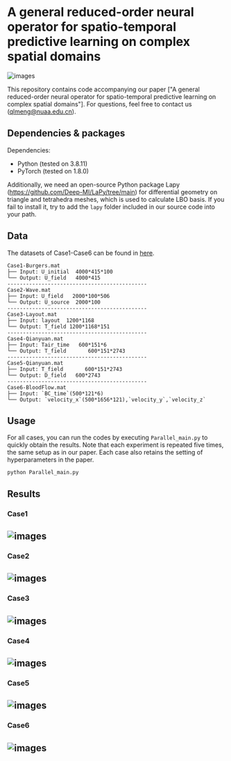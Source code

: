 # A general reduced-order neural operator for spatio-temporal predictive learning on complex spatial domains
![images](img/method.png)

This repository contains code accompanying our paper ["A general reduced-order neural operator for spatio-temporal predictive learning on complex spatial domains"]. For questions, feel free to contact us (qlmeng@nuaa.edu.cn).

## Dependencies & packages
Dependencies:
* Python (tested on 3.8.11)
* PyTorch (tested on 1.8.0)

Additionally, we need an open-source Python package Lapy (https://github.com/Deep-MI/LaPy/tree/main) for differential geometry on triangle and tetrahedra meshes, which is used to calculate LBO basis. If you fail to install it, try to add the `lapy` folder included in our source code into your path.

## Data
The datasets of Case1-Case6 can be found in [here](https://drive.google.com/drive/folders/1FEat-Hn8rpvR33JDxPF6UROXee1626_1?usp=sharing). 
```
Case1-Burgers.mat
├── Input: U_initial  4000*415*100
└── Output: U_field   4000*415
---------------------------------------------
Case2-Wave.mat
├── Input: U_field   2000*100*506
└── Output: U_source  2000*100
---------------------------------------------
Case3-Layout.mat
├── Input: layout  1200*1168
└── Output: T_field 1200*1168*151
---------------------------------------------
Case4-Qianyuan.mat
├── Input: Tair_time   600*151*6
└── Output: T_field       600*151*2743
---------------------------------------------
Case5-Qianyuan.mat
├── Input: T_field       600*151*2743
└── Output: D_field   600*2743
---------------------------------------------
Case6-BloodFlow.mat
├── Input: `BC_time`(500*121*6)
└── Output: `velocity_x`(500*1656*121),`velocity_y`,`velocity_z`
```
## Usage

For all cases, you can run the codes by executing `Parallel_main.py` to quickly obtain the results. Note that each experiment is repeated five times, the same setup as in our paper. Each case also retains the setting of hyperparameters in the paper.
```
python Parallel_main.py 
```


## Results
### Case1
![images](img/Case1.png)
---------------------------------------------------
### Case2
![images](img/Case2.png)
---------------------------------------------------
### Case3
![images](img/Case3.png)
---------------------------------------------------
### Case4
![images](img/Case4.png)
---------------------------------------------------
### Case5
![images](img/Case5.png)
---------------------------------------------------
### Case6
![images](img/Case6.png)
----------------------------------------------------


